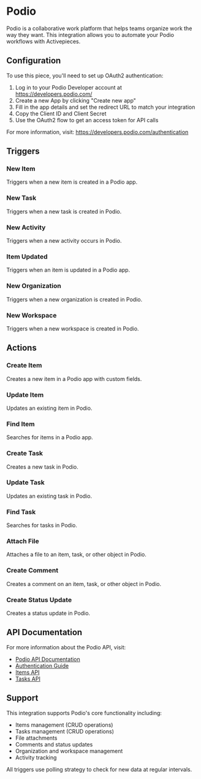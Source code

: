 # Podio

Podio is a collaborative work platform that helps teams organize work the way they want. This integration allows you to automate your Podio workflows with Activepieces.

## Configuration

To use this piece, you'll need to set up OAuth2 authentication:

1. Log in to your Podio Developer account at https://developers.podio.com/
2. Create a new App by clicking "Create new app"
3. Fill in the app details and set the redirect URL to match your integration
4. Copy the Client ID and Client Secret
5. Use the OAuth2 flow to get an access token for API calls

For more information, visit: https://developers.podio.com/authentication

## Triggers

### New Item
Triggers when a new item is created in a Podio app.

### New Task
Triggers when a new task is created in Podio.

### New Activity
Triggers when a new activity occurs in Podio.

### Item Updated
Triggers when an item is updated in a Podio app.

### New Organization
Triggers when a new organization is created in Podio.

### New Workspace
Triggers when a new workspace is created in Podio.

## Actions

### Create Item
Creates a new item in a Podio app with custom fields.

### Update Item
Updates an existing item in Podio.

### Find Item
Searches for items in a Podio app.

### Create Task
Creates a new task in Podio.

### Update Task
Updates an existing task in Podio.

### Find Task
Searches for tasks in Podio.

### Attach File
Attaches a file to an item, task, or other object in Podio.

### Create Comment
Creates a comment on an item, task, or other object in Podio.

### Create Status Update
Creates a status update in Podio.

## API Documentation

For more information about the Podio API, visit:
- [Podio API Documentation](https://developers.podio.com/doc)
- [Authentication Guide](https://developers.podio.com/authentication)
- [Items API](https://developers.podio.com/doc/items)
- [Tasks API](https://developers.podio.com/doc/tasks)

## Support

This integration supports Podio's core functionality including:
- Items management (CRUD operations)
- Tasks management (CRUD operations)
- File attachments
- Comments and status updates
- Organization and workspace management
- Activity tracking

All triggers use polling strategy to check for new data at regular intervals.